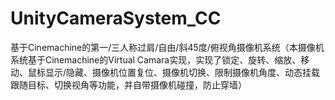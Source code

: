 # UnityCameraSystem_CC
基于Cinemachine的第一/三人称过肩/自由/斜45度/俯视角摄像机系统（本摄像机系统基于Cinemachine的Virtual Camara实现，实现了锁定、旋转、缩放、移动、鼠标显示/隐藏、摄像机位置复位、摄像机切换、限制摄像机角度、动态挂载跟随目标、切换视角等功能，并自带摄像机碰撞，防止穿墙）
